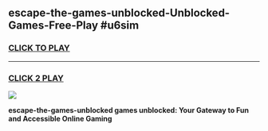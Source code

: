 
## escape-the-games-unblocked-Unblocked-Games-Free-Play #u6sim
<h3>
<a href="https://us.freeplayer.one?title=escape-the-games-unblocked&ref=9M">CLICK TO PLAY</a></h3>
<hr>

<h3>
<a href="https://us.freeplayer.one?title=escape-the-games-unblocked&ref=9M">CLICK 2 PLAY</a>
  
</h3>

<a href="https://us.freeplayer.one?title=escape-the-games-unblocked&ref=9M"><img src="https://clearcache.store/games.png"></a>


**escape-the-games-unblocked games unblocked: Your Gateway to Fun and Accessible Online Gaming**
